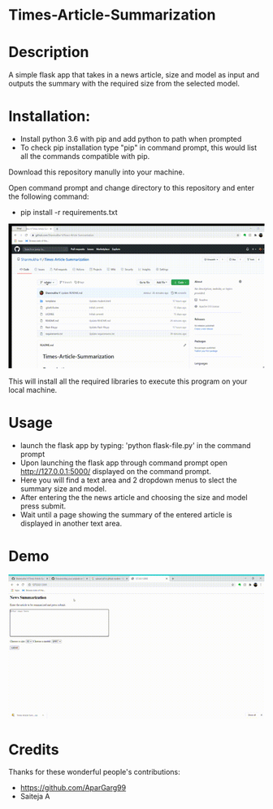 # Times-Article-Summarization

# Description
A simple flask app that takes in a news article, size and model as input and outputs the summary with the required size from the selected model.

# Installation:
- Install python 3.6 with pip and add python to path when prompted
- To check pip installation type "pip" in command prompt, this would list all the commands compatible with pip.

Download this repository manully into your machine.

Open command prompt and change directory to this repository and enter the following command:
- pip install -r requirements.txt

![Times-Article-Summarization](installation.gif)


This will install all the required libraries to execute this program on your local machine.

# Usage
- launch the flask app by typing: 'python flask-file.py' in the command prompt
- Upon launching the flask app through command prompt open http://127.0.0.1:5000/ displayed on the command prompt.
- Here you will find a text area and 2 dropdown menus to slect the summary size and model.
- After entering the the news article and choosing the size and model press submit.
- Wait until a page showing the summary of the entered article is displayed in another text area.

# Demo

![Times-Article-Summarization](127001-5000-Google-Chrome-2020-0.gif)

# Credits 

Thanks for these wonderful people's contributions:
- https://github.com/AparGarg99
- Saiteja A
